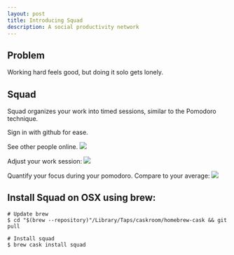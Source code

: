 ```yaml
---
layout: post
title: Introducing Squad
description: A social productivity network
---
```


## Problem ##
Working hard feels good, but doing it solo gets lonely.

## Squad ##

Squad organizes your work into timed sessions, similar to the Pomodoro
technique.

Sign in with github for ease.

See other people online.
![](https://image.ibb.co/huoKDv/Screen_Shot_2017_03_26_at_8_07_20_PM.png)

Adjust your work session:
![](https://preview.ibb.co/iEuLLa/Screen_Shot_2017_03_26_at_8_10_40_PM.png)

Quantify your focus during your pomodoro. Compare to your average:
![](https://image.ibb.co/dY770a/Screen_Shot_2017_03_26_at_8_11_12_PM.png)



## Install Squad on OSX using brew: ##

```
# Update brew
$ cd "$(brew --repository)"/Library/Taps/caskroom/homebrew-cask && git pull

# Install squad
$ brew cask install squad
```

